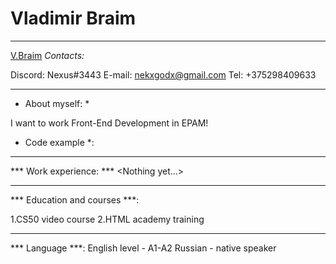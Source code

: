 # Vladimir Braim
*****

[V.Braim](braim.PNG)
*Contacts:*

Discord: Nexus#3443
E-mail: nekxgodx@gmail.com
Tel: +375298409633
*****

* About myself: *

I want to work Front-End Development in EPAM!

* Code example *:

*****


*** Work experience: ***
<Nothing yet…>

******

*** Education and courses ***:


1.CS50 video course
2.HTML academy training 

*****

*** Language ***:
English level - A1-A2
Russian - native speaker 

